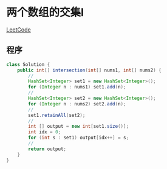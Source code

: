 # 两个数组的交集I
[LeetCode](https://leetcode-cn.com/problems/intersection-of-two-arrays)

## 程序
```java
class Solution {
    public int[] intersection(int[] nums1, int[] nums2) {
        //
        HashSet<Integer> set1 = new HashSet<Integer>();
        for (Integer n : nums1) set1.add(n);
        //
        HashSet<Integer> set2 = new HashSet<Integer>();
        for (Integer n : nums2) set2.add(n);
        //
        set1.retainAll(set2);
        //
        int [] output = new int[set1.size()];
        int idx = 0;
        for (int s : set1) output[idx++] = s;
        //
        return output;
    }
}
```
